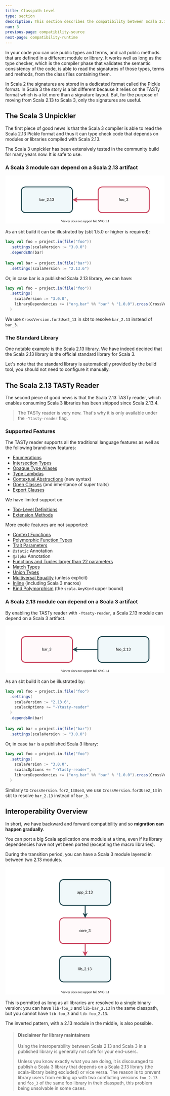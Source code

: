 ```yaml
---
title: Classpath Level
type: section
description: This section describes the compatibility between Scala 2.13 and Scala 3 class files.
num: 3
previous-page: compatibility-source
next-page: compatibility-runtime
---
```


In your code you can use public types and terms, and call public methods that are defined in a different module or library.
It works well as long as the type checker, which is the compiler phase that validates the semantic consistency of the code, is able to read the signatures of those types, terms and methods, from the class files containing them.

In Scala 2 the signatures are stored in a dedicated format called the Pickle format.
In Scala 3 the story is a bit different because it relies on the TASTy format which is a lot more than a signature layout.
But, for the purpose of moving from Scala 2.13 to Scala 3, only the signatures are useful.

## The Scala 3 Unpickler

The first piece of good news is that the Scala 3 compiler is able to read the Scala 2.13 Pickle format and thus it can type check code that depends on modules or libraries compiled with Scala 2.13.

The Scala 3 unpickler has been extensively tested in the community build for many years now. It is safe to use.

### A Scala 3 module can depend on a Scala 2.13 artifact

![Scala 3 module depending on a Scala 2.13 artifact](/resources/images/scala3-migration/compatibility-3-to-213.svg)

As an sbt build it can be illustrated by (sbt 1.5.0 or higher is required):

```scala
lazy val foo = project.in(file("foo"))
  .settings(scalaVersion := "3.0.0")
  .dependsOn(bar)

lazy val bar = project.in(file("bar"))
  .settings(scalaVersion := "2.13.6")
```

Or, in case bar is a published Scala 2.13 library, we can have:

```scala
lazy val foo = project.in(file("foo"))
  .settings(
    scalaVersion := "3.0.0",
    libraryDependencies += ("org.bar" %% "bar" % "1.0.0").cross(CrossVersion.for3Use2_13)
  )
```

We use `CrossVersion.for3Use2_13` in sbt to resolve `bar_2.13` instead of `bar_3`.

### The Standard Library

One notable example is the Scala 2.13 library.
We have indeed decided that the Scala 2.13 library is the official standard library for Scala 3.

Let's note that the standard library is automatically provided by the build tool, you should not need to configure it manually.

## The Scala 2.13 TASTy Reader

The second piece of good news is that the Scala 2.13 TASTy reader, which enables consuming Scala 3 libraries has been shipped since Scala 2.13.4.

> The TASTy reader is very new. That's why it is  only available under the `-Ytasty-reader` flag.

### Supported Features

The TASTy reader supports all the traditional language features as well as the following brand-new features:
- [Enumerations](http://dotty.epfl.ch/docs/reference/enums/enums.html)
- [Intersection Types](http://dotty.epfl.ch/docs/reference/new-types/intersection-types.html)
- [Opaque Type Aliases](http://dotty.epfl.ch/docs/reference/other-new-features/opaques.html)
- [Type Lambdas](http://dotty.epfl.ch/docs/reference/new-types/type-lambdas.html)
- [Contextual Abstractions](http://dotty.epfl.ch/docs/reference/contextual/motivation.html) (new syntax)
- [Open Classes](http://dotty.epfl.ch/docs/reference/other-new-features/open-classes.html) (and inheritance of super traits)
- [Export Clauses](http://dotty.epfl.ch/docs/reference/other-new-features/export.html)

We have limited support on:
- [Top-Level Definitions](http://dotty.epfl.ch/docs/reference/dropped-features/package-objects.html)
- [Extension Methods](http://dotty.epfl.ch/docs/reference/contextual/extension-methods.html)

More exotic features are not supported:
- [Context Functions](http://dotty.epfl.ch/docs/reference/contextual/context-functions.html)
- [Polymorphic Function Types](http://dotty.epfl.ch/docs/reference/new-types/polymorphic-function-types.html)
- [Trait Parameters](http://dotty.epfl.ch/docs/reference/other-new-features/trait-parameters.html)
- `@static` Annotation
- `@alpha` Annotation
- [Functions and Tuples larger than 22 parameters](https://dotty.epfl.ch/docs/reference/dropped-features/limit22.html)
- [Match Types](https://dotty.epfl.ch/docs/reference/new-types/match-types.html)
- [Union Types](https://dotty.epfl.ch/docs/reference/new-types/union-types.html)
- [Multiversal Equality](https://dotty.epfl.ch/docs/reference/contextual/multiversal-equality.html) (unless explicit)
- [Inline](https://dotty.epfl.ch/docs/reference/metaprogramming/inline.html) (including Scala 3 macros)
- [Kind Polymorphism](https://dotty.epfl.ch/docs/reference/other-new-features/kind-polymorphism.html) (the `scala.AnyKind` upper bound)

### A Scala 2.13 module can depend on a Scala 3 artifact

By enabling the TASTy reader with `-Ytasty-reader`, a Scala 2.13 module can depend on a Scala 3 artifact.

![Scala 2 module depending on a Scala 3 artifact](/resources/images/scala3-migration/compatibility-213-to-3.svg)

As an sbt build it can be illustrated by:

```scala
lazy val foo = project.in.file("foo")
  .settings(
    scalaVersion := "2.13.6",
    scalacOptions += "-Ytasty-reader"
  )
  .dependsOn(bar)

lazy val bar = project.in(file("bar"))
  .settings(scalaVersion := "3.0.0")
```

Or, in case `bar` is a published Scala 3 library:

```scala
lazy val foo = project.in.file("foo")
  .settings(
    scalaVersion := "3.0.0",
    scalacOptions += "-Ytasty-reader",
    libraryDependencies += ("org.bar" %% "bar" % "1.0.0").cross(CrossVersion.for2_13Use3)
  )
```

Similarly to `CrossVersion.for2_13Use3`, we use `CrossVersion.for3Use2_13` in sbt to resolve `bar_2.13` instead of `bar_3`.

## Interoperability Overview

In short, we have backward and forward compatibility and so **migration can happen gradually**.

You can port a big Scala application one module at a time, even if its library dependencies have not yet been ported (excepting the macro libraries).

During the transition period, you can have a Scala 3 module layered in between two 2.13 modules.

![Sandwich pattern](/resources/images/scala3-migration/compatibility-sandwich.svg)

This is permitted as long as all libraries are resolved to a single binary version: you can have `lib-foo_3` and `lib-bar_2.13` in the same classpath, but you cannot have `lib-foo_3` and `lib-foo_2.13`.

The inverted pattern, with a 2.13 module in the middle, is also possible.

> #### Disclaimer for library maintainers
> 
> Using the interoperability between Scala 2.13 and Scala 3 in a published library is generally not safe for your end-users.
> 
> Unless you know exactly what you are doing, it is discouraged to publish a Scala 3 library that depends on a Scala 2.13 library (the scala-library being excluded) or vice versa.
> The reason is to prevent library users from ending up with two conflicting versions `foo_2.13` and `foo_3` of the same foo library in their classpath, this problem being unsolvable in some cases.
